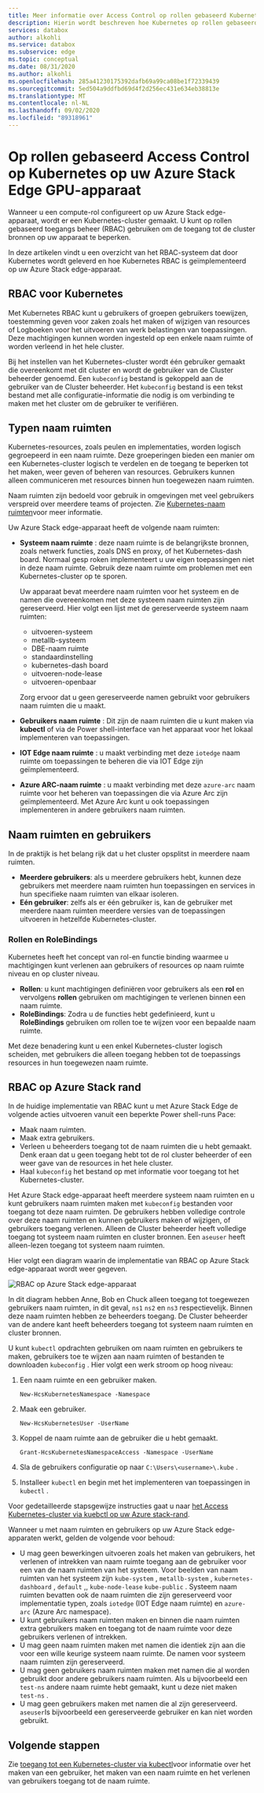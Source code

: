 ```yaml
---
title: Meer informatie over Access Control op rollen gebaseerd Kubernetes op Azure Stack edge-apparaat | Microsoft Docs
description: Hierin wordt beschreven hoe Kubernetes op rollen gebaseerd Access Control zich voordoet op een Azure Stack edge-apparaat.
services: databox
author: alkohli
ms.service: databox
ms.subservice: edge
ms.topic: conceptual
ms.date: 08/31/2020
ms.author: alkohli
ms.openlocfilehash: 285a41230175392dafb69a99ca08be1f72339439
ms.sourcegitcommit: 5ed504a9ddfbd69d4f2d256ec431e634eb38813e
ms.translationtype: MT
ms.contentlocale: nl-NL
ms.lasthandoff: 09/02/2020
ms.locfileid: "89318961"
---
```

# <a name="kubernetes-role-based-access-control-on-your-azure-stack-edge-gpu-device"></a>Op rollen gebaseerd Access Control op Kubernetes op uw Azure Stack Edge GPU-apparaat


Wanneer u een compute-rol configureert op uw Azure Stack edge-apparaat, wordt er een Kubernetes-cluster gemaakt. U kunt op rollen gebaseerd toegangs beheer (RBAC) gebruiken om de toegang tot de cluster bronnen op uw apparaat te beperken.

In deze artikelen vindt u een overzicht van het RBAC-systeem dat door Kubernetes wordt geleverd en hoe Kubernetes RBAC is geïmplementeerd op uw Azure Stack edge-apparaat. 

## <a name="rbac-for-kubernetes"></a>RBAC voor Kubernetes

Met Kubernetes RBAC kunt u gebruikers of groepen gebruikers toewijzen, toestemming geven voor zaken zoals het maken of wijzigen van resources of Logboeken voor het uitvoeren van werk belastingen van toepassingen. Deze machtigingen kunnen worden ingesteld op een enkele naam ruimte of worden verleend in het hele cluster. 

Bij het instellen van het Kubernetes-cluster wordt één gebruiker gemaakt die overeenkomt met dit cluster en wordt de gebruiker van de Cluster beheerder genoemd.  Een `kubeconfig` bestand is gekoppeld aan de gebruiker van de Cluster beheerder. Het `kubeconfig` bestand is een tekst bestand met alle configuratie-informatie die nodig is om verbinding te maken met het cluster om de gebruiker te verifiëren.

## <a name="namespaces-types"></a>Typen naam ruimten

Kubernetes-resources, zoals peulen en implementaties, worden logisch gegroepeerd in een naam ruimte. Deze groeperingen bieden een manier om een Kubernetes-cluster logisch te verdelen en de toegang te beperken tot het maken, weer geven of beheren van resources. Gebruikers kunnen alleen communiceren met resources binnen hun toegewezen naam ruimten.

Naam ruimten zijn bedoeld voor gebruik in omgevingen met veel gebruikers verspreid over meerdere teams of projecten. Zie [Kubernetes-naam ruimten](https://kubernetes.io/docs/concepts/overview/working-with-objects/namespaces/)voor meer informatie.

Uw Azure Stack edge-apparaat heeft de volgende naam ruimten:

- **Systeem naam ruimte** : deze naam ruimte is de belangrijkste bronnen, zoals netwerk functies, zoals DNS en proxy, of het Kubernetes-dash board. Normaal gesp roken implementeert u uw eigen toepassingen niet in deze naam ruimte. Gebruik deze naam ruimte om problemen met een Kubernetes-cluster op te sporen. 

    Uw apparaat bevat meerdere naam ruimten voor het systeem en de namen die overeenkomen met deze systeem naam ruimten zijn gereserveerd. Hier volgt een lijst met de gereserveerde systeem naam ruimten: 
    - uitvoeren-systeem
    - metallb-systeem
    - DBE-naam ruimte
    - standaardinstelling
    - kubernetes-dash board
    - uitvoeren-node-lease
    - uitvoeren-openbaar


    Zorg ervoor dat u geen gereserveerde namen gebruikt voor gebruikers naam ruimten die u maakt. 
<!--- **default namespace** - This namespace is where pods and deployments are created by default when none is provided and you have admin access to this namespace. When you interact with the Kubernetes API, such as with `kubectl get pods`, the default namespace is used when none is specified.-->

- **Gebruikers naam ruimte** : Dit zijn de naam ruimten die u kunt maken via **kubectl** of via de Power shell-interface van het apparaat voor het lokaal implementeren van toepassingen.
 
- **IOT Edge naam ruimte** : u maakt verbinding met deze `iotedge` naam ruimte om toepassingen te beheren die via IOT Edge zijn geïmplementeerd.

- **Azure ARC-naam ruimte** : u maakt verbinding met deze `azure-arc` naam ruimte voor het beheren van toepassingen die via Azure Arc zijn geïmplementeerd. Met Azure Arc kunt u ook toepassingen implementeren in andere gebruikers naam ruimten. 

## <a name="namespaces-and-users"></a>Naam ruimten en gebruikers

In de praktijk is het belang rijk dat u het cluster opsplitst in meerdere naam ruimten. 

- **Meerdere gebruikers**: als u meerdere gebruikers hebt, kunnen deze gebruikers met meerdere naam ruimten hun toepassingen en services in hun specifieke naam ruimten van elkaar isoleren. 
- **Eén gebruiker**: zelfs als er één gebruiker is, kan de gebruiker met meerdere naam ruimten meerdere versies van de toepassingen uitvoeren in hetzelfde Kubernetes-cluster.

### <a name="roles-and-rolebindings"></a>Rollen en RoleBindings

Kubernetes heeft het concept van rol-en functie binding waarmee u machtigingen kunt verlenen aan gebruikers of resources op naam ruimte niveau en op cluster niveau. 

- **Rollen**: u kunt machtigingen definiëren voor gebruikers als een **rol** en vervolgens **rollen** gebruiken om machtigingen te verlenen binnen een naam ruimte. 
- **RoleBindings**: Zodra u de functies hebt gedefinieerd, kunt u **RoleBindings** gebruiken om rollen toe te wijzen voor een bepaalde naam ruimte. 

Met deze benadering kunt u een enkel Kubernetes-cluster logisch scheiden, met gebruikers die alleen toegang hebben tot de toepassings resources in hun toegewezen naam ruimte. 

## <a name="rbac-on-azure-stack-edge"></a>RBAC op Azure Stack rand

In de huidige implementatie van RBAC kunt u met Azure Stack Edge de volgende acties uitvoeren vanuit een beperkte Power shell-runs Pace:

- Maak naam ruimten.  
- Maak extra gebruikers.
- Verleen u beheerders toegang tot de naam ruimten die u hebt gemaakt. Denk eraan dat u geen toegang hebt tot de rol cluster beheerder of een weer gave van de resources in het hele cluster.
- Haal `kubeconfig` het bestand op met informatie voor toegang tot het Kubernetes-cluster.


Het Azure Stack edge-apparaat heeft meerdere systeem naam ruimten en u kunt gebruikers naam ruimten maken met `kubeconfig` bestanden voor toegang tot deze naam ruimten. De gebruikers hebben volledige controle over deze naam ruimten en kunnen gebruikers maken of wijzigen, of gebruikers toegang verlenen. Alleen de Cluster beheerder heeft volledige toegang tot systeem naam ruimten en cluster bronnen. Een `aseuser` heeft alleen-lezen toegang tot systeem naam ruimten.

Hier volgt een diagram waarin de implementatie van RBAC op Azure Stack edge-apparaat wordt weer gegeven.

![RBAC op Azure Stack edge-apparaat](./media/azure-stack-edge-gpu-kubernetes-rbac/rbac-view-1.png)

In dit diagram hebben Anne, Bob en Chuck alleen toegang tot toegewezen gebruikers naam ruimten, in dit geval, `ns1` `ns2` en `ns3` respectievelijk. Binnen deze naam ruimten hebben ze beheerders toegang. De Cluster beheerder van de andere kant heeft beheerders toegang tot systeem naam ruimten en cluster bronnen.

U kunt `kubectl` opdrachten gebruiken om naam ruimten en gebruikers te maken, gebruikers toe te wijzen aan naam ruimten of bestanden te downloaden `kubeconfig` . Hier volgt een werk stroom op hoog niveau:

1. Een naam ruimte en een gebruiker maken.  

    `New-HcsKubernetesNamespace -Namespace`  

2. Maak een gebruiker.  

    `New-HcsKubernetesUser -UserName`  

3. Koppel de naam ruimte aan de gebruiker die u hebt gemaakt.  

    `Grant-HcsKubernetesNamespaceAccess -Namespace -UserName`  

4. Sla de gebruikers configuratie op naar `C:\Users\<username>\.kube` .  

5. Installeer `kubectl` en begin met het implementeren van toepassingen in `kubectl` . 

Voor gedetailleerde stapsgewijze instructies gaat u naar [het Access Kubernetes-cluster via kuebctl op uw Azure stack-rand](azure-stack-edge-gpu-create-kubernetes-cluster.md).


Wanneer u met naam ruimten en gebruikers op uw Azure Stack edge-apparaten werkt, gelden de volgende voor behoud:

- U mag geen bewerkingen uitvoeren zoals het maken van gebruikers, het verlenen of intrekken van naam ruimte toegang aan de gebruiker voor een van de naam ruimten van het systeem. Voor beelden van naam ruimten van het systeem zijn `kube-system` , `metallb-system` , `kubernetes-dashboard` , `default` ,, `kube-node-lease` `kube-public` . Systeem naam ruimten bevatten ook de naam ruimten die zijn gereserveerd voor implementatie typen, zoals `iotedge` (IOT Edge naam ruimte) en `azure-arc` (Azure Arc namespace).
- U kunt gebruikers naam ruimten maken en binnen die naam ruimten extra gebruikers maken en toegang tot de naam ruimte voor deze gebruikers verlenen of intrekken.
- U mag geen naam ruimten maken met namen die identiek zijn aan die voor een wille keurige systeem naam ruimte. De namen voor systeem naam ruimten zijn gereserveerd.  
- U mag geen gebruikers naam ruimten maken met namen die al worden gebruikt door andere gebruikers naam ruimten. Als u bijvoorbeeld een `test-ns` andere naam ruimte hebt gemaakt, kunt u deze niet maken `test-ns` .
- U mag geen gebruikers maken met namen die al zijn gereserveerd. `aseuser`Is bijvoorbeeld een gereserveerde gebruiker en kan niet worden gebruikt.


## <a name="next-steps"></a>Volgende stappen

Zie [toegang tot een Kubernetes-cluster via kubectl](azure-stack-edge-gpu-create-kubernetes-cluster.md)voor informatie over het maken van een gebruiker, het maken van een naam ruimte en het verlenen van gebruikers toegang tot de naam ruimte.

